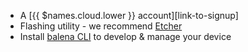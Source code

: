 * A [{{ $names.cloud.lower }} account][link-to-signup]
* Flashing utility - we recommend [Etcher](https://www.balena.io/etcher)
* Install [balena CLI](https://github.com/balena-io/balena-cli/blob/master/INSTALL.md) to develop & manage your device